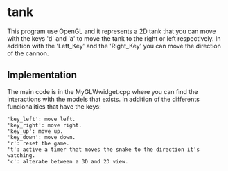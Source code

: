 # tank
This program use OpenGL and it represents a 2D tank that you can move with the keys 'd' and 'a' to move the tank to the right or left respectively. In addition with the 'Left_Key' and the 'Right_Key' you can move the direction of the cannon.

## Implementation
The main code is in the MyGLWwidget.cpp where you can find the interactions with the models that exists. In addition of the differents funcionalities that have the keys:
```
'key_left': move left.
'key_right': move right.
'key_up': move up.
'key_down': move down.
'r': reset the game.
't': active a timer that moves the snake to the direction it's watching.
'c': alterate between a 3D and 2D view.
```
